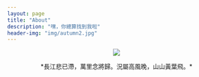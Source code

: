 ```yaml
---
layout: page
title: "About"
description: "嘿，你總算找到我啦"
header-img: "img/autumn2.jpg"
---
```


<center>
    <p><img src="http://o7v1v0rr4.bkt.clouddn.com/IMG_0754.png"></p>
</center>




<center>*長江悲已滯，萬里念將歸。況屬高風晚，山山黃葉飛。*</center>



